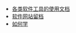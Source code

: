 * [各类软件工具的使用文档](/CS/Document/Document)
* [软件网站留档](/CS/Document/SoftSite)
* [如何学](/CS/Document/Learn)